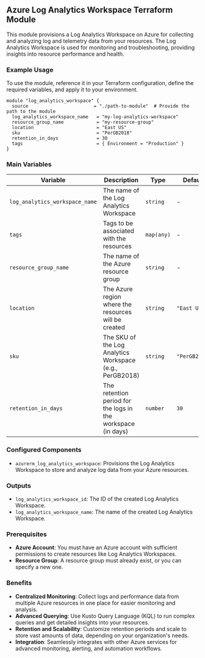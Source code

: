 ## Azure Log Analytics Workspace Terraform Module

This module provisions a Log Analytics Workspace on Azure for collecting and analyzing log and telemetry data from your resources. The Log Analytics Workspace is used for monitoring and troubleshooting, providing insights into resource performance and health.

### Example Usage

To use the module, reference it in your Terraform configuration, define the required variables, and apply it to your environment.

```hcl
module "log_analytics_workspace" {
  source                        = "./path-to-module"  # Provide the path to the module
  log_analytics_workspace_name   = "my-log-analytics-workspace"
  resource_group_name            = "my-resource-group"
  location                       = "East US"
  sku                            = "PerGB2018"
  retention_in_days              = 30
  tags                           = { Environment = "Production" }
}

```

### Main Variables

| **Variable**                        | **Description**                                                            | **Type**   | **Default**        |
|-------------------------------------|----------------------------------------------------------------------------|-----------|--------------------|
| `log_analytics_workspace_name`      | The name of the Log Analytics Workspace                                     | `string`  | -                  |
| `tags`                              | Tags to be associated with the resources                                    | `map(any)` | -                  |
| `resource_group_name`               | The name of the Azure resource group                                        | `string`  | -                  |
| `location`                          | The Azure region where the resources will be created                        | `string`  | `"East US"`        |
| `sku`                                | The SKU of the Log Analytics Workspace (e.g., PerGB2018)                    | `string`  | `"PerGB2018"`      |
| `retention_in_days`                 | The retention period for the logs in the workspace (in days)                | `number`  | `30`               |

### Configured Components

- `azurerm_log_analytics_workspace`: Provisions the Log Analytics Workspace to store and analyze log data from your Azure resources.

### Outputs

- `log_analytics_workspace_id`: The ID of the created Log Analytics Workspace.
- `log_analytics_workspace_name`: The name of the created Log Analytics Workspace.

### Prerequisites

- **Azure Account**: You must have an Azure account with sufficient permissions to create resources like Log Analytics Workspaces.
- **Resource Group**: A resource group must already exist, or you can specify a new one.

### Benefits

- **Centralized Monitoring**: Collect logs and performance data from multiple Azure resources in one place for easier monitoring and analysis.
- **Advanced Querying**: Use Kusto Query Language (KQL) to run complex queries and get detailed insights into your resources.
- **Retention and Scalability**: Customize retention periods and scale to store vast amounts of data, depending on your organization's needs.
- **Integration**: Seamlessly integrates with other Azure services for advanced monitoring, alerting, and automation workflows.
